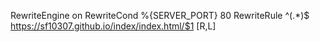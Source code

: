 
RewriteEngine on
RewriteCond %{SERVER_PORT} 80
RewriteRule ^(.*)$ https://sf10307.github.io/index/index.html/$1 [R,L]
